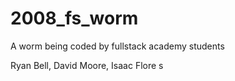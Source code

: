 # 2008_fs_worm
A worm being coded by fullstack academy students

Ryan Bell, David Moore, Isaac Flore s

